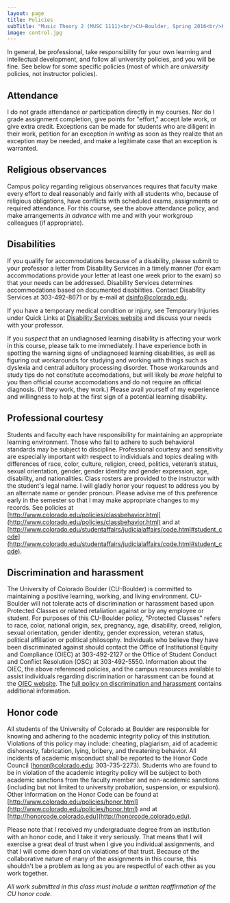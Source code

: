 ```yaml
---
layout: page
title: Policies
subTitle: "Music Theory 2 (MUSC 1111)<br/>CU–Boulder, Spring 2016<br/>Kris Shaffer, Ph.D. – instructor"
image: control.jpg
---
```


In general, be professional, take responsibility for your own learning and intellectual development, and follow all university policies, and you will be fine. See below for some specific policies (most of which are *university* policies, not instructor policies).

## Attendance

I do not grade attendance or participation directly in my courses. Nor do I grade assignment completion, give points for "effort," accept late work, or give extra credit. Exceptions can be made for students who are diligent in their work, petition for an exception *in writing* as soon as they realize that an exception may be needed, and make a legitimate case that an exception is warranted. 

## Religious observances

Campus policy regarding religious observances requires that faculty make every effort to deal reasonably and fairly with all students who, because of religious obligations, have conflicts with scheduled exams, assignments or required attendance. For this course, see the above attendance policy, and make arrangements *in advance* with me and with your workgroup colleagues (if appropriate).

## Disabilities

If you qualify for accommodations because of a disability, please submit to your professor a letter from Disability Services in a timely manner (for exam accommodations provide your letter at least one week prior to the exam) so that your needs can be addressed. Disability Services determines accommodations based on documented disabilities. Contact Disability Services at 303-492-8671 or by e-mail at [dsinfo@colorado.edu](mailto:dsinfo@colorado.edu).

If you have a temporary medical condition or injury, see Temporary Injuries under Quick Links at [Disability Services website](http://disabilityservices.colorado.edu/) and discuss your needs with your professor.

If you *suspect* that an undiagnosed learning disability is affecting your work in this course, please talk to me immediately. I have experience both in spotting the warning signs of undiagnosed learning disabilities, as well as figuring out workarounds for studying and working with things such as dyslexia and central aduitory processing disorder. Those workarounds and study tips do not constitute accomodations, but will likely be *more* helpful to you than official course accomodations and do not require an official diagnosis. (If they work, they work.) Please avail yourself of my experience and willingness to help at the first sign of a potential learning disability.

## Professional courtesy

Students and faculty each have responsibility for maintaining an appropriate learning environment. Those who fail to adhere to such behavioral standards may be subject to discipline. Professional courtesy and sensitivity are especially important with respect to individuals and topics dealing with differences of race, color, culture, religion, creed, politics, veteran’s status, sexual orientation, gender, gender identity and gender expression, age, disability, and nationalities. Class rosters are provided to the instructor with the student's legal name. I will gladly honor your request to address you by an alternate name or gender pronoun. Please advise me of this preference early in the semester so that I may make appropriate changes to my records. See policies at [http://www.colorado.edu/policies/classbehavior.html](http://www.colorado.edu/policies/classbehavior.html) and at [http://www.colorado.edu/studentaffairs/judicialaffairs/code.html#student_code](http://www.colorado.edu/studentaffairs/judicialaffairs/code.html#student_code).

## Discrimination and harassment

The University of Colorado Boulder (CU-Boulder) is committed to maintaining a positive learning, working, and living environment. CU-Boulder will not tolerate acts of discrimination or harassment based upon Protected Classes or related retaliation against or by any employee or student. For purposes of this CU-Boulder policy, "Protected Classes" refers to race, color, national origin, sex, pregnancy, age, disability, creed, religion, sexual orientation, gender identity, gender expression, veteran status, political affiliation or political philosophy. Individuals who believe they have been discriminated against should contact the Office of Institutional Equity and Compliance (OIEC) at 303-492-2127 or the Office of Student Conduct and Conflict Resolution (OSC) at 303-492-5550. Information about the OIEC, the above referenced policies, and the campus resources available to assist individuals regarding discrimination or harassment can be found at the [OIEC website](http://www.alumniconnections.com/links/link.cgi?l=6681994&h=113523&e=UCBI-20150813152414). The [full policy on discrimination and harassment](http://www.alumniconnections.com/links/link.cgi?l=6681995&h=113523&e=UCBI-20150813152414) contains additional information. 

## Honor code

All students of the University of Colorado at Boulder are responsible for knowing and adhering to the academic integrity policy of this institution. Violations of this policy may include: cheating, plagiarism, aid of academic dishonesty, fabrication, lying, bribery, and threatening behavior. All incidents of academic misconduct shall be reported to the Honor Code Council ([honor@colorado.edu](mailto:honor@colorado.edu); 303-735-2273). Students who are found to be in violation of the academic integrity policy will be subject to both academic sanctions from the faculty member and non-academic sanctions (including but not limited to university probation, suspension, or expulsion). Other information on the Honor Code can be found at [http://www.colorado.edu/policies/honor.html](http://www.colorado.edu/policies/honor.html) and at [http://honorcode.colorado.edu](http://honorcode.colorado.edu).

Please note that I received my undergraduate degree from an institution with an honor code, and I take it very seriously. That means that I will exercise a great deal of trust when I give you individual assignments, and that I will come down hard on violations of that trust. Because of the collaborative nature of many of the assignments in this course, this shouldn't be a problem as long as you are respectful of each other as you work together.

*All work submitted in this class must include a written reaffirmation of the CU honor code*.






